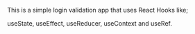 This is a simple login validation app that uses React Hooks like;

useState, useEffect, useReducer, useContext and useRef. 
